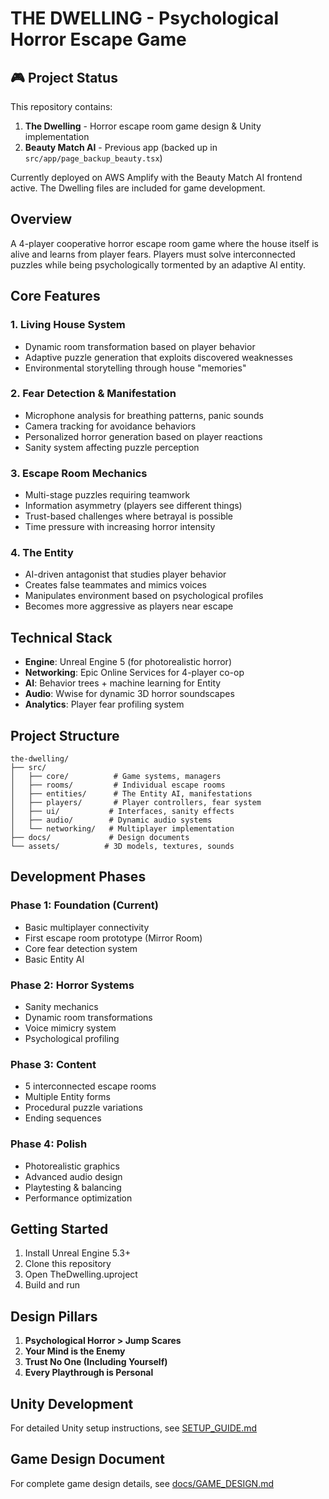 # THE DWELLING - Psychological Horror Escape Game

## 🎮 Project Status
This repository contains:
1. **The Dwelling** - Horror escape room game design & Unity implementation
2. **Beauty Match AI** - Previous app (backed up in `src/app/page_backup_beauty.tsx`)

Currently deployed on AWS Amplify with the Beauty Match AI frontend active. The Dwelling files are included for game development.

## Overview
A 4-player cooperative horror escape room game where the house itself is alive and learns from player fears. Players must solve interconnected puzzles while being psychologically tormented by an adaptive AI entity.

## Core Features

### 1. Living House System
- Dynamic room transformation based on player behavior
- Adaptive puzzle generation that exploits discovered weaknesses
- Environmental storytelling through house "memories"

### 2. Fear Detection & Manifestation
- Microphone analysis for breathing patterns, panic sounds
- Camera tracking for avoidance behaviors
- Personalized horror generation based on player reactions
- Sanity system affecting puzzle perception

### 3. Escape Room Mechanics
- Multi-stage puzzles requiring teamwork
- Information asymmetry (players see different things)
- Trust-based challenges where betrayal is possible
- Time pressure with increasing horror intensity

### 4. The Entity
- AI-driven antagonist that studies player behavior
- Creates false teammates and mimics voices
- Manipulates environment based on psychological profiles
- Becomes more aggressive as players near escape

## Technical Stack
- **Engine**: Unreal Engine 5 (for photorealistic horror)
- **Networking**: Epic Online Services for 4-player co-op
- **AI**: Behavior trees + machine learning for Entity
- **Audio**: Wwise for dynamic 3D horror soundscapes
- **Analytics**: Player fear profiling system

## Project Structure
```
the-dwelling/
├── src/
│   ├── core/          # Game systems, managers
│   ├── rooms/         # Individual escape rooms
│   ├── entities/      # The Entity AI, manifestations
│   ├── players/       # Player controllers, fear system
│   ├── ui/           # Interfaces, sanity effects
│   ├── audio/        # Dynamic audio systems
│   └── networking/   # Multiplayer implementation
├── docs/             # Design documents
└── assets/          # 3D models, textures, sounds
```

## Development Phases

### Phase 1: Foundation (Current)
- Basic multiplayer connectivity
- First escape room prototype (Mirror Room)
- Core fear detection system
- Basic Entity AI

### Phase 2: Horror Systems
- Sanity mechanics
- Dynamic room transformations
- Voice mimicry system
- Psychological profiling

### Phase 3: Content
- 5 interconnected escape rooms
- Multiple Entity forms
- Procedural puzzle variations
- Ending sequences

### Phase 4: Polish
- Photorealistic graphics
- Advanced audio design
- Playtesting & balancing
- Performance optimization

## Getting Started
1. Install Unreal Engine 5.3+
2. Clone this repository
3. Open TheDwelling.uproject
4. Build and run

## Design Pillars
1. **Psychological Horror > Jump Scares**
2. **Your Mind is the Enemy**
3. **Trust No One (Including Yourself)**
4. **Every Playthrough is Personal**

## Unity Development
For detailed Unity setup instructions, see [SETUP_GUIDE.md](./SETUP_GUIDE.md)

## Game Design Document
For complete game design details, see [docs/GAME_DESIGN.md](./docs/GAME_DESIGN.md)